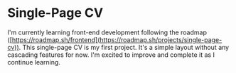# Single-Page CV
I'm currently learning front-end development following the roadmap ([https://roadmap.sh/frontend](https://roadmap.sh/projects/single-page-cv)). This single-page CV is my first project. It's a simple layout without any cascading features for now. I'm excited to improve and complete it as I continue learning.
